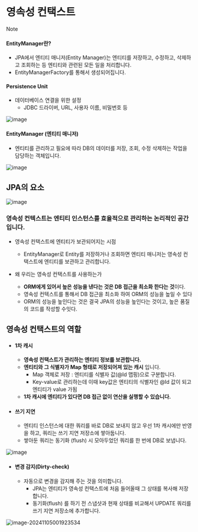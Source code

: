 # 영속성 컨택스트 

> [!NOTE]
>
> #### EntityManager란?
>
> - JPA에서 엔티티 매니저(Entity Manager)는 엔티티를 저장하고, 수정하고, 삭제하고 조회하는 등 엔티티와 관련된 모든 일을 처리합니다.
> - EntityManagerFactory를 통해서 생성되어집니다.



#### Persistence Unit

- 데이터베이스 연결을 위한 설정
  - JDBC 드라이버, URL, 사용자 이름, 비밀번호 등

![image](https://github.com/user-attachments/assets/20f6aef0-bfa2-45ce-82f7-650da071b09d)


#### EntityManager (엔티티 매니저) 

- 엔티티를 관리하고 필요에 따라 DB의 데이터를 저장, 조회, 수정 삭제하는 작업을 담당하는 객체입니다.

![image](https://github.com/user-attachments/assets/c58d12cc-99ed-432d-8c03-e20da7802bd4)






## JPA의 요소
![image](https://github.com/user-attachments/assets/cabe2add-d4ea-488f-be4c-bab68aa8b0f7)




### 영속성 컨텍스트는 엔티티 인스턴스를 효율적으로 관리하는 논리적인 공간입니다.

- 영속성 컨택스트에 엔티티가 보관되어지는 시점
  - EntityManager로 Entity를 저장하거나 조회하면 엔티티 매니저는 영속성 컨택스트에 엔티티를 보관하고 관리합니다.

- 왜 우리는 영속성 컨택스트를 사용하는가
  - **ORM에게 있어서 높은 성능을 낸다는 것은  DB 접근을 최소화 한다는 것**이다.
  - 영속성 컨텍스트를 통해서 DB 접근을 최소화 하여 ORM의 성능을 높일 수 있다
  - ORM의 성능을 높인다는 것은 결국 JPA의 성능을 높인다는 것이고, 높은 품질의 코드를 작성할 수잇다.

## 영속성 컨택스트의 역할

- #### **1차 캐시** 

  - **영속성 컨택스트가 관리하는 엔티티 정보를 보관합니다.** 
  - **엔티티와 그 식별자가 Map 형태로 저장되어져 있는 캐시** 입니다.
    - Map 객체로 저장 : 엔티티를 식별자 값(@Id 맵핑)으로 구분합니다.
    - Key-value로 관리하는데 이때 key값은 엔티티의 식별자인  @Id 값이 되고 엔티티가 value 가됨
  - **1차 캐시에 엔티티가 있다면 DB 접근 없이 연산을 실행할 수 있습니다.**

  


- #### **쓰기 지연**

  - 엔티티 인스턴스에 대한 쿼리를 바로 DB로 보내지 않고 우선 1차 캐시에만 반영을 하고,  쿼리는 쓰기 지연 저장소에 쌓아둡니다.
  - 쌓아둔 쿼리는 동기화 (flush) 시 모아두었던 쿼리를 한 번에 DB로 보냅니다.

![image](https://github.com/user-attachments/assets/b9ea2124-a514-49b5-a09b-6351f764540b)




- #### **변경 감지(Dirty-check)**

  - 자동으로 변경을 감지해 주는 것을 의미합니다.
    - JPA는 엔티티가 영속성 컨택스트에 처음 들어올때 그 상태를 복사해 저장합니다.
    - 동기화(flush) 를 하기 전 스냅샷과 현재 상태를 비교해서 UPDATE 쿼리를 쓰기 지연 저장소에 추가합니다.

![image-20241105001923534](C:\Users\syste\AppData\Roaming\Typora\typora-user-images\image-20241105001923534.png)







